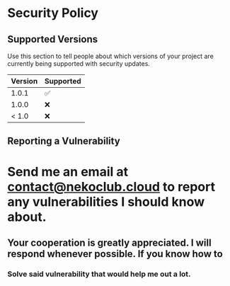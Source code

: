 # Security Policy

## Supported Versions

Use this section to tell people about which versions of your project are
currently being supported with security updates.

| Version | Supported          |
| ------- | ------------------ |
| 1.0.1   | :white_check_mark: |
| 1.0.0   | :x:                |
| < 1.0   | :x:                |

## Reporting a Vulnerability

# Send me an email at contact@nekoclub.cloud to report any vulnerabilities I should know about. 
## Your cooperation is greatly appreciated. I will respond whenever possible. If you know how to
### Solve said vulnerability that would help me out a lot.
